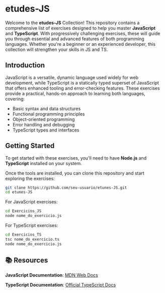 # etudes-JS

Welcome to the **etudes-JS** Collection! This repository contains a comprehensive list of exercises designed to help you master **JavaScript** and **TypeScript**. With progressively challenging exercises, these will guide you through essential and advanced features of both programming languages. Whether you're a beginner or an experienced developer, this collection will strengthen your skills in JS and TS.

## Introduction

JavaScript is a versatile, dynamic language used widely for web development, while TypeScript is a statically typed superset of JavaScript that offers enhanced tooling and error-checking features. These exercises provide a practical, hands-on approach to learning both languages, covering:

- Basic syntax and data structures
- Functional programming principles
- Object-oriented programming
- Error handling and debugging
- TypeScript types and interfaces

## Getting Started

To get started with these exercises, you'll need to have **Node.js** and **TypeScript** installed on your system.

Once the tools are installed, you can clone this repository and start exploring the exercises:

```bash
git clone https://github.com/seu-usuario/etunes-JS.git
cd etunes-JS
```

For JavaScript exercises:
```bash
cd Exercicios_JS
node nome_do_exercicio.js
```

For TypeScript exercises:

```bash
cd Exercicios_TS
tsc nome_do_exercicio.ts
node nome_do_exercicio.js
```

## 📚 Resources
**JavaScript Documentation**: [MDN Web Docs](https://developer.mozilla.org/en-US/docs/Web/JavaScript)

**TypeScript Documentation**: [Official TypeScript Docs](https://www.typescriptlang.org/docs/t)
